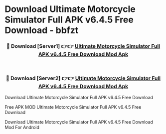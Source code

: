 # Download Ultimate Motorcycle Simulator Full APK v6.4.5 Free Download - bbfzt



<div align="center">
<h3>🔴 Download [Server1] 👉👉 <a href="https://momento.my/?title=Ultimate_Motorcycle_Simulator_Full_APK_v6.4.5_Free_Download">Ultimate Motorcycle Simulator Full APK v6.4.5 Free Download Mod Apk</a></h3><br>

<h3>🔴 Download [Server2] 👉👉 <a href="https://momento.my/?title=Ultimate_Motorcycle_Simulator_Full_APK_v6.4.5_Free_Download">Ultimate Motorcycle Simulator Full APK v6.4.5 Free Download Mod Apk</a></h3>
</div>



Download Ultimate Motorcycle Simulator Full APK v6.4.5 Free Download 

Free APK MOD Ultimate Motorcycle Simulator Full APK v6.4.5 Free Download 

Download Ultimate Motorcycle Simulator Full APK v6.4.5 Free Download Mod For Android

